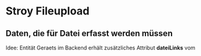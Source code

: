 Stroy Fileupload
================

## Daten, die für Datei erfasst werden müssen


Idee: Entität Geraets im Backend erhält zusätzliches Attribut **dateiLinks** vom 